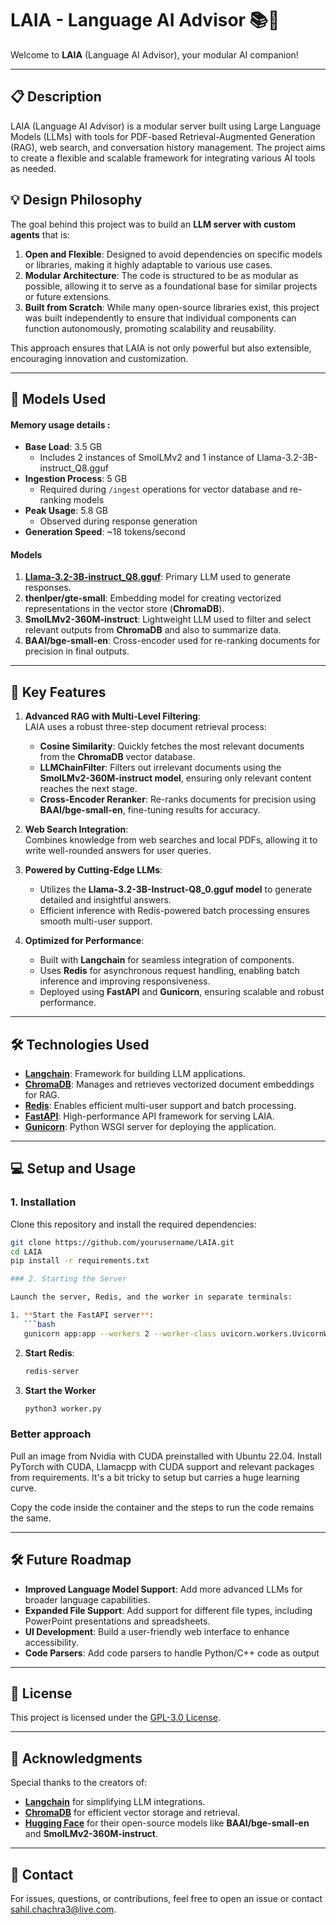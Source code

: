# LAIA - Language AI Advisor 📚🤖

Welcome to **LAIA** (Language AI Advisor), your modular AI companion!

---

## 📋 Description

LAIA (Language AI Advisor) is a modular server built using Large Language Models (LLMs) with tools for PDF-based Retrieval-Augmented Generation (RAG), web search, and conversation history management. The project aims to create a flexible and scalable framework for integrating various AI tools as needed.

## 💡 Design Philosophy

The goal behind this project was to build an **LLM server with custom agents** that is:

1. **Open and Flexible**: Designed to avoid dependencies on specific models or libraries, making it highly adaptable to various use cases.  
2. **Modular Architecture**: The code is structured to be as modular as possible, allowing it to serve as a foundational base for similar projects or future extensions.  
3. **Built from Scratch**: While many open-source libraries exist, this project was built independently to ensure that individual components can function autonomously, promoting scalability and reusability.

This approach ensures that LAIA is not only powerful but also extensible, encouraging innovation and customization.

---

## 🧠 Models Used
#### Memory usage details :
- **Base Load**: 3.5 GB
  - Includes 2 instances of SmolLMv2 and 1 instance of Llama-3.2-3B-instruct_Q8.gguf
- **Ingestion Process**: 5 GB
  - Required during `/ingest` operations for vector database and re-ranking models
- **Peak Usage**: 5.8 GB
  - Observed during response generation
- **Generation Speed**: ~18 tokens/second
#### Models
1. **[Llama-3.2-3B-instruct_Q8.gguf](https://huggingface.co/bartowski/Llama-3.2-3B-Instruct-GGUF)**: Primary LLM used to generate responses.  
2. **thenlper/gte-small**: Embedding model for creating vectorized representations in the vector store (**ChromaDB**).  
3. **SmolLMv2-360M-instruct**: Lightweight LLM used to filter and select relevant outputs from **ChromaDB** and also to summarize data.  
4. **BAAI/bge-small-en**: Cross-encoder used for re-ranking documents for precision in final outputs.  

---

## 🚀 Key Features

1. **Advanced RAG with Multi-Level Filtering**:  
   LAIA uses a robust three-step document retrieval process:  
   - **Cosine Similarity**: Quickly fetches the most relevant documents from the **ChromaDB** vector database.  
   - **LLMChainFilter**: Filters out irrelevant documents using the **SmolLMv2-360M-instruct model**, ensuring only relevant content reaches the next stage.  
   - **Cross-Encoder Reranker**: Re-ranks documents for precision using **BAAI/bge-small-en**, fine-tuning results for accuracy.  

2. **Web Search Integration**:  
   Combines knowledge from web searches and local PDFs, allowing it to write well-rounded answers for user queries.

3. **Powered by Cutting-Edge LLMs**:  
   - Utilizes the **Llama-3.2-3B-Instruct-Q8_0.gguf model** to generate detailed and insightful answers.  
   - Efficient inference with Redis-powered batch processing ensures smooth multi-user support.

4. **Optimized for Performance**:  
   - Built with **Langchain** for seamless integration of components.  
   - Uses **Redis** for asynchronous request handling, enabling batch inference and improving responsiveness.  
   - Deployed using **FastAPI** and **Gunicorn**, ensuring scalable and robust performance.

---

## 🛠️ Technologies Used

- **[Langchain](https://github.com/hwchase17/langchain)**: Framework for building LLM applications.  
- **[ChromaDB](https://docs.trychroma.com/)**: Manages and retrieves vectorized document embeddings for RAG.  
- **[Redis](https://redis.io/)**: Enables efficient multi-user support and batch processing.  
- **[FastAPI](https://fastapi.tiangolo.com/)**: High-performance API framework for serving LAIA.  
- **[Gunicorn](https://gunicorn.org/)**: Python WSGI server for deploying the application.

---

## 💻 Setup and Usage

### 1. Installation
Clone this repository and install the required dependencies:

```bash
git clone https://github.com/yourusername/LAIA.git
cd LAIA
pip install -r requirements.txt

### 2. Starting the Server

Launch the server, Redis, and the worker in separate terminals:

1. **Start the FastAPI server**:
   ```bash
   gunicorn app:app --workers 2 --worker-class uvicorn.workers.UvicornWorker --bind 0.0.0.0:80 --timeout 10000 --access-logfile guni.log
   ````
2. **Start Redis**:
    ```bash
    redis-server
    ````
3. **Start the Worker**
    ```bash
    python3 worker.py
    ```

### Better approach
Pull an image from Nvidia with CUDA preinstalled with Ubuntu 22.04. Install PyTorch with CUDA, Llamacpp with CUDA support and relevant packages from requirements. It's a bit tricky to setup but carries a huge learning curve.

Copy the code inside the container and the steps to run the code remains the same.

---

## 🛠️ Future Roadmap
 
- **Improved Language Model Support**: Add more advanced LLMs for broader language capabilities.    
- **Expanded File Support**: Add support for different file types, including PowerPoint presentations and spreadsheets.  
- **UI Development**: Build a user-friendly web interface to enhance accessibility.
- **Code Parsers**: Add code parsers to handle Python/C++ code as output

---

## 📜 License

This project is licensed under the [GPL-3.0 License](LICENSE).

---

## 🙌 Acknowledgments

Special thanks to the creators of:
- **[Langchain](https://github.com/hwchase17/langchain)** for simplifying LLM integrations.  
- **[ChromaDB](https://docs.trychroma.com/)** for efficient vector storage and retrieval.  
- **[Hugging Face](https://huggingface.co/)** for their open-source models like **BAAI/bge-small-en** and **SmolLMv2-360M-instruct**.

---

## 📩 Contact

For issues, questions, or contributions, feel free to open an issue or contact [sahil.chachra3@live.com](mailto:sahil.chachra3@live.com).
